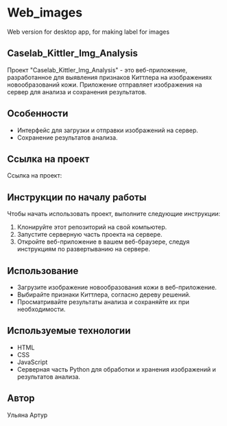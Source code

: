 # Web_images
Web version for desktop app, for making label for images

## Caselab_Kittler_Img_Analysis
Проект "Caselab_Kittler_Img_Analysis" - это веб-приложение, разработанное для выявления признаков Киттлера на изображениях новообразований кожи. Приложение отправляет изображения на сервер для анализа и сохранения результатов.

## Особенности

- Интерфейс для загрузки и отправки изображений на сервер.
- Сохранение результатов анализа.

## Ссылка на проект

Ссылка на проект: 

## Инструкции по началу работы

Чтобы начать использовать проект, выполните следующие инструкции:

1. Клонируйте этот репозиторий на свой компьютер.
2. Запустите серверную часть проекта на сервере.
3. Откройте веб-приложение в вашем веб-браузере, следуя инструкциям по развертыванию на сервере.

## Использование

- Загрузите изображение новообразования кожи в веб-приложение.
- Выбирайте признаки Киттлера, согласно дереву решений.
- Просматривайте результаты анализа и сохраняйте их при необходимости.

## Используемые технологии

- HTML
- CSS
- JavaScript
- Серверная часть Python для обработки и хранения изображений и результатов анализа.

## Автор

Ульяна 
Артур
